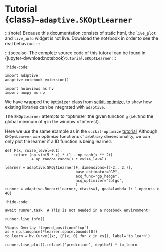 # Tutorial {class}`~adaptive.SKOptLearner`

:::{note}
Because this documentation consists of static html, the `live_plot`
and `live_info` widget is not live. Download the notebook
in order to see the real behaviour.
:::

:::{seealso}
The complete source code of this tutorial can be found in
{jupyter-download:notebook}`tutorial.SKOptLearner`
:::

```{jupyter-execute}
:hide-code:

import adaptive
adaptive.notebook_extension()

import holoviews as hv
import numpy as np
```

We have wrapped the `Optimizer` class from
[scikit-optimize](https://github.com/scikit-optimize/scikit-optimize),
to show how existing libraries can be integrated with `adaptive`.

The `SKOptLearner` attempts to “optimize” the given function `g`
(i.e. find the global minimum of `g` in the window of interest).

Here we use the same example as in the `scikit-optimize`
[tutorial](https://github.com/scikit-optimize/scikit-optimize/blob/master/examples/ask-and-tell.ipynb).
Although `SKOptLearner` can optimize functions of arbitrary
dimensionality, we can only plot the learner if a 1D function is being
learned.

```{jupyter-execute}
def F(x, noise_level=0.1):
    return (np.sin(5 * x) * (1 - np.tanh(x ** 2))
            + np.random.randn() * noise_level)
```

```{jupyter-execute}
learner = adaptive.SKOptLearner(F, dimensions=[(-2., 2.)],
                                base_estimator="GP",
                                acq_func="gp_hedge",
                                acq_optimizer="lbfgs",
                                )
runner = adaptive.Runner(learner, ntasks=1, goal=lambda l: l.npoints > 40)
```

```{jupyter-execute}
:hide-code:

await runner.task  # This is not needed in a notebook environment!
```

```{jupyter-execute}
runner.live_info()
```

```{jupyter-execute}
%%opts Overlay [legend_position='top']
xs = np.linspace(*learner.space.bounds[0])
to_learn = hv.Curve((xs, [F(x, 0) for x in xs]), label='to learn')

runner.live_plot().relabel('prediction', depth=2) * to_learn
```
